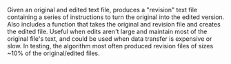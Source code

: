 Given an original and edited text file, produces a "revision" text file containing a series of instructions to turn the original into the edited version. Also includes a function that takes the original and revision file and creates the edited file. 
Useful when edits aren't large and maintain most of the original file's text, and could be used when data transfer is expensive or slow. In testing, the algorithm most often produced revision files of sizes ~10% of the original/edited files.
